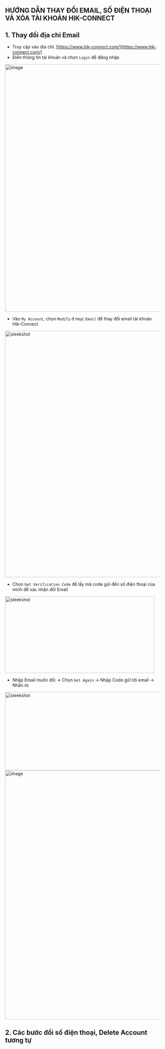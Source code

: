 HƯỚNG DẪN THAY ĐỔI EMAIL, SỐ ĐIỆN THOẠI VÀ XÓA TÀI KHOẢN HIK-CONNECT
----

## 1. Thay đổi địa chỉ Email

- Truy cập vào địa chỉ: [https://www.hik-connect.com/](https://www.hik-connect.com/)
- Điền thông tin tài khoản và chọn `Login` để đăng nhập

<img width="1918" height="804" alt="image" src="https://github.com/user-attachments/assets/e2810c22-7ca0-48e6-a8dd-281d3dbaeec7" />

- Vào `My Account`, chọn `Modify` ở mục `Email` để thay đổi email tài khoản Hik-Connect

<img width="1229" height="800" alt="sleekshot" src="https://github.com/user-attachments/assets/1e6262bb-bf8b-4096-84d4-8b0cb6f07b81" />
 
- Chọn `Get Verification Code` để lấy mã code gửi đến số điện thoại của mình để xác nhận đổi Email

<img width="486" height="249" alt="sleekshot" src="https://github.com/user-attachments/assets/cfa76fe7-7fd8-4a6f-83b7-b1c3449f30a2" />

- Nhập Email muốn đổi -> Chọn `Get Again` -> Nhập Code gửi tới email -> Nhấn `Ok`

<img width="551" height="254" alt="sleekshot" src="https://github.com/user-attachments/assets/a2e5382c-5ea9-4b43-8837-b882f40851d4" />

<img width="1210" height="809" alt="image" src="https://github.com/user-attachments/assets/bef4cc40-8688-4c45-9cc5-dbd0a0f5450f" />

## 2. Các bước đổi số điện thoại, Delete Account tương tự






